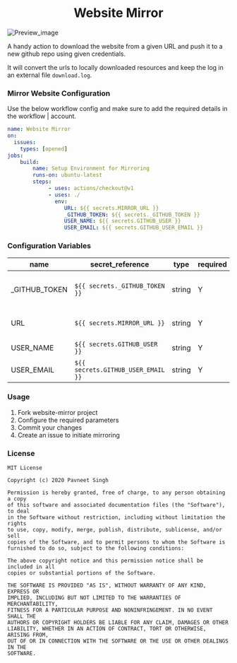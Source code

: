 <h1 align="center">Website Mirror</h1>

![Preview_image](https://repository-images.githubusercontent.com/247682655/4f5b3700-67de-11ea-96d3-55bce539c6d1)

A handy action to download the website from a given URL and push it to a new github repo using given credentials.

It will convert the urls to locally downloaded resources and keep the log in an external file `download.log`.

### Mirror Website Configuration

Use the below workflow config and make sure to add the required details in the workflow \| account.

```yaml
name: Website Mirror
on: 
  issues:
    types: [opened]
jobs:
    build:
        name: Setup Environment for Mirroring
        runs-on: ubuntu-latest
        steps:
             - uses: actions/checkout@v1
             - uses: ./
               env:
                  URL: ${{ secrets.MIRROR_URL }}
                  _GITHUB_TOKEN: ${{ secrets._GITHUB_TOKEN }}
                  USER_NAME: ${{ secrets.GITHUB_USER }}
                  USER_EMAIL: ${{ secrets.GITHUB_USER_EMAIL }}
```

### Configuration Variables

| name | secret_reference | type | required | description |
| ---- | ---------------- | ----- | ------- | ----------- |
|  _GITHUB_TOKEN | `${{ secrets._GITHUB_TOKEN }}` | string | Y | Token to access github account|
| URL | `${{ secrets.MIRROR_URL }}` | string | Y | HostName of the website |
| USER_NAME | `${{ secrets.GITHUB_USER }}` | string | Y | Github usernam |
| USER_EMAIL | `${{ secrets.GITHUB_USER_EMAIL }}` | string | Y | Github email |


### Usage
1. Fork website-mirror project
2. Configure the required parameters
3. Commit your changes
4. Create an issue to initiate mirroring

### License

```
MIT License

Copyright (c) 2020 Pavneet Singh

Permission is hereby granted, free of charge, to any person obtaining a copy
of this software and associated documentation files (the "Software"), to deal
in the Software without restriction, including without limitation the rights
to use, copy, modify, merge, publish, distribute, sublicense, and/or sell
copies of the Software, and to permit persons to whom the Software is
furnished to do so, subject to the following conditions:

The above copyright notice and this permission notice shall be included in all
copies or substantial portions of the Software.

THE SOFTWARE IS PROVIDED "AS IS", WITHOUT WARRANTY OF ANY KIND, EXPRESS OR
IMPLIED, INCLUDING BUT NOT LIMITED TO THE WARRANTIES OF MERCHANTABILITY,
FITNESS FOR A PARTICULAR PURPOSE AND NONINFRINGEMENT. IN NO EVENT SHALL THE
AUTHORS OR COPYRIGHT HOLDERS BE LIABLE FOR ANY CLAIM, DAMAGES OR OTHER
LIABILITY, WHETHER IN AN ACTION OF CONTRACT, TORT OR OTHERWISE, ARISING FROM,
OUT OF OR IN CONNECTION WITH THE SOFTWARE OR THE USE OR OTHER DEALINGS IN THE
SOFTWARE.
```